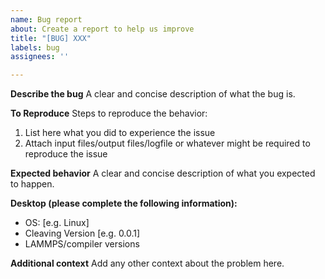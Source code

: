 ```yaml
---
name: Bug report
about: Create a report to help us improve
title: "[BUG] XXX"
labels: bug
assignees: ''

---
```


**Describe the bug**
A clear and concise description of what the bug is.

**To Reproduce**
Steps to reproduce the behavior:
1. List here what you did to experience the issue
2. Attach input files/output files/logfile or whatever might be required to reproduce the issue

**Expected behavior**
A clear and concise description of what you expected to happen.

**Desktop (please complete the following information):**
 - OS: [e.g. Linux]
 - Cleaving Version [e.g. 0.0.1]
- LAMMPS/compiler versions

**Additional context**
Add any other context about the problem here.
